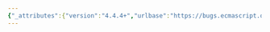 ```yaml
---
{"_attributes":{"version":"4.4.4+","urlbase":"https://bugs.ecmascript.org/","maintainer":"dherman@mozilla.com"},"bug":{"bug_id":2255,"creation_ts":"2013-11-12 05:34:00 -0800","short_desc":"21.2.5.12, RegExp.prototype.test: Missing full stop in step 5.","delta_ts":"2014-01-27 10:03:43 -0800","product":"Draft for 6th Edition","component":"editorial issue","version":"Rev 21: November 8, 2013 Draft","rep_platform":"All","op_sys":"All","bug_status":"RESOLVED","resolution":"FIXED","priority":"Normal","bug_severity":"normal","everconfirmed":true,"reporter":{"uid":"andrebargull","name":"André Bargull"},"assigned_to":{"uid":"allen","name":"Allen Wirfs-Brock"},"long_desc":[{"commentid":6690,"comment_count":0,"who":{"uid":"andrebargull","name":"André Bargull"},"bug_when":"2013-11-12 05:34:16 -0800","thetext":"21.2.5.12 RegExp.prototype.test(string):\n\n> 5.  Let S be the value of ToString(string)\n\nAdd full stop."},{"commentid":6720,"comment_count":1,"who":{"uid":"allen","name":"Allen Wirfs-Brock"},"bug_when":"2013-11-13 16:46:22 -0800","thetext":"step deleted in rev22"},{"commentid":7062,"comment_count":2,"who":{"uid":"allen","name":"Allen Wirfs-Brock"},"bug_when":"2014-01-27 10:03:43 -0800","thetext":"fixed in Rev22 (January 20, 2013) release"}]}}
---
```

